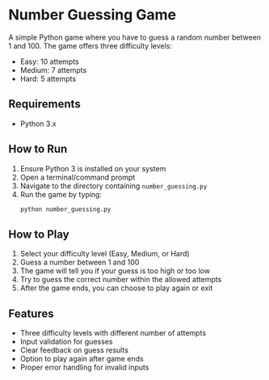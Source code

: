 # Number Guessing Game

A simple Python game where you have to guess a random number between 1 and 100. The game offers three difficulty levels:

- Easy: 10 attempts
- Medium: 7 attempts
- Hard: 5 attempts

## Requirements

- Python 3.x

## How to Run

1. Ensure Python 3 is installed on your system
2. Open a terminal/command prompt
3. Navigate to the directory containing `number_guessing.py`
4. Run the game by typing:
   ```bash
   python number_guessing.py
   ```

## How to Play

1. Select your difficulty level (Easy, Medium, or Hard)
2. Guess a number between 1 and 100
3. The game will tell you if your guess is too high or too low
4. Try to guess the correct number within the allowed attempts
5. After the game ends, you can choose to play again or exit

## Features

- Three difficulty levels with different number of attempts
- Input validation for guesses
- Clear feedback on guess results
- Option to play again after game ends
- Proper error handling for invalid inputs
